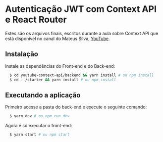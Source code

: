 # Autenticação JWT com Context API e React Router

Estes são os arquivos finais, escritos durante a aula sobre Context API que está disponível no canal do Mateus Silva, [YouTube](https://youtu.be/AClyxTbfI08).

## Instalação
Instale as dependências do Front-end e do Back-end:
```sh
  $ cd youtube-context-api/backend && yarn install # ou npm install
  $ cd ../starter && yarn install # ou npm install
```

## Executando a aplicação

Primeiro acesse a pasta do back-end e execute o seguinte comando:
```sh
  $ yarn dev # ou npm run dev
```

Agora é só executar o front-end:
```sh
  $ yarn start # ou npm start
```
